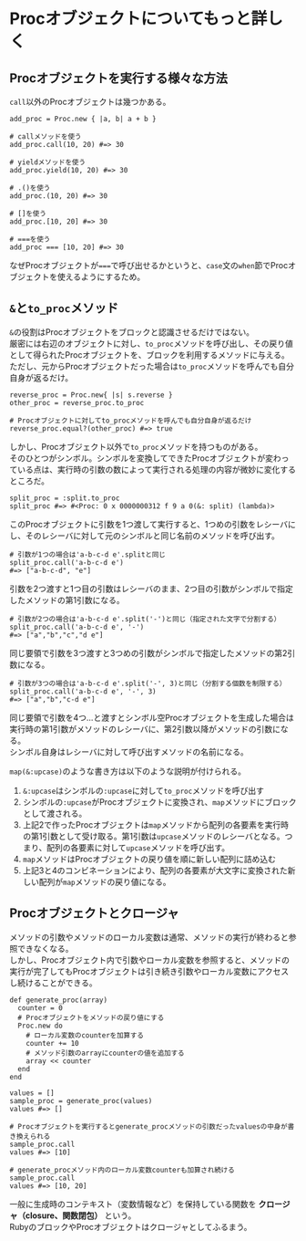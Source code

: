 # Procオブジェクトについてもっと詳しく
## Procオブジェクトを実行する様々な方法
`call`以外のProcオブジェクトは幾つかある。  

```
add_proc = Proc.new { |a, b| a + b }

# callメソッドを使う
add_proc.call(10, 20) #=> 30

# yieldメソッドを使う
add_proc.yield(10, 20) #=> 30

# .()を使う
add_proc.(10, 20) #=> 30

# []を使う
add_proc.[10, 20] #=> 30

# ===を使う
add_proc === [10, 20] #=> 30
```

なぜProcオブジェクトが`===`で呼び出せるかというと、`case`文の`when`節でProcオブジェクトを使えるようにするため。  

## `&`と`to_proc`メソッド
`&`の役割はProcオブジェクトをブロックと認識させるだけではない。  
厳密には右辺のオブジェクトに対し、`to_proc`メソッドを呼び出し、その戻り値として得られたProcオブジェクトを、ブロックを利用するメソッドに与える。  
ただし、元からProcオブジェクトだった場合は`to_proc`メソッドを呼んでも自分自身が返るだけ。  

```
reverse_proc = Proc.new{ |s| s.reverse }
other_proc = reverse_proc.to_proc

# Procオブジェクトに対してto_procメソッドを呼んでも自分自身が返るだけ
reverse_proc.equal?(other_proc) #=> true
```

しかし、Procオブジェクト以外で`to_proc`メソッドを持つものがある。  
そのひとつがシンボル。シンボルを変換してできたProcオブジェクトが変わっている点は、実行時の引数の数によって実行される処理の内容が微妙に変化するところだ。  

```
split_proc = :split.to_proc
split_proc #=> #<Proc: 0 x 0000000312 f 9 a 0(&: split) (lambda)>
```

このProcオブジェクトに引数を1つ渡して実行すると、1つめの引数をレシーバにし、そのレシーバに対して元のシンボルと同じ名前のメソッドを呼び出す。  

```
# 引数が1つの場合は'a-b-c-d e'.splitと同じ
split_proc.call('a-b-c-d e')
#=> ["a-b-c-d", "e"]
```

引数を2つ渡すと1つ目の引数はレシーバのまま、2つ目の引数がシンボルで指定したメソッドの第1引数になる。  

```
# 引数が2つの場合は'a-b-c-d e'.split('-')と同じ（指定された文字で分割する）
split_proc.call('a-b-c-d e', '-')
#=> ["a","b","c","d e"]
```

同じ要領で引数を3つ渡すと3つめの引数がシンボルで指定したメソッドの第2引数になる。  

```
# 引数が3つの場合は'a-b-c-d e'.split('-', 3)と同じ（分割する個数を制限する）
split_proc.call('a-b-c-d e', '-', 3)
#=> ["a","b","c-d e"]
```

同じ要領で引数を4つ...と渡すとシンボル空Procオブジェクトを生成した場合は実行時の第1引数がメソッドのレシーバに、第2引数以降がメソッドの引数になる。  
シンボル自身はレシーバに対して呼び出すメソッドの名前になる。  

`map(&:upcase)`のような書き方は以下のような説明が付けられる。  
1. `&:upcase`はシンボルの`:upcase`に対して`to_proc`メソッドを呼び出す
1. シンボルの`:upcase`がProcオブジェクトに変換され、`map`メソッドにブロックとして渡される。
1. 上記2で作ったProcオブジェクトは`map`メソッドから配列の各要素を実行時の第1引数として受け取る。第1引数は`upcase`メソッドのレシーバとなる。つまり、配列の各要素に対して`upcase`メソッドを呼び出す。
1. `map`メソッドはProcオブジェクトの戻り値を順に新しい配列に詰め込む
1. 上記3と4のコンビネーションにより、配列の各要素が大文字に変換された新しい配列が`map`メソッドの戻り値になる。

## Procオブジェクトとクロージャ
メソッドの引数やメソッドのローカル変数は通常、メソッドの実行が終わると参照できなくなる。  
しかし、Procオブジェクト内で引数やローカル変数を参照すると、メソッドの実行が完了してもProcオブジェクトは引き続き引数やローカル変数にアクセスし続けることができる。  

```
def generate_proc(array)
  counter = 0
  # Procオブジェクトをメソッドの戻り値にする
  Proc.new do
    # ローカル変数のcounterを加算する
    counter += 10
    # メソッド引数のarrayにcounterの値を追加する
    array << counter
  end
end

values = []
sample_proc = generate_proc(values)
values #=> []

# Procオブジェクトを実行するとgenerate_procメソッドの引数だったvaluesの中身が書き換えられる
sample_proc.call
values #=> [10]

# generate_procメソッド内のローカル変数counterも加算され続ける
sample_proc.call
values #=> [10, 20]
```

一般に生成時のコンテキスト（変数情報など）を保持している関数を __クロージャ（closure、関数閉包）__ という。  
RubyのブロックやProcオブジェクトはクロージャとしてふるまう。  
